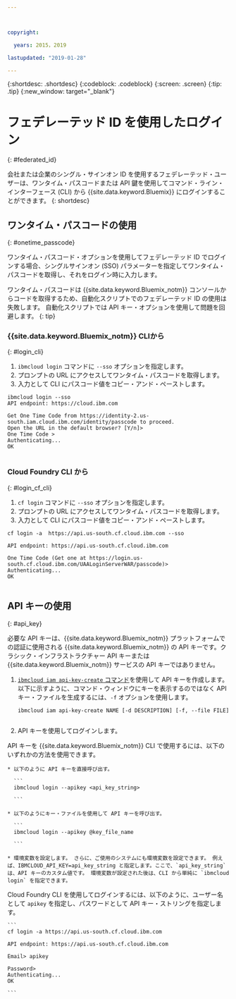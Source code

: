 ```yaml
---



copyright:

  years: 2015，2019

lastupdated: "2019-01-28"

---
```


{:shortdesc: .shortdesc}
{:codeblock: .codeblock}
{:screen: .screen}
{:tip: .tip}
{:new_window: target="_blank"}

# フェデレーテッド ID を使用したログイン
{: #federated_id}

会社または企業のシングル・サインオン ID を使用するフェデレーテッド・ユーザーは、ワンタイム・パスコードまたは API 鍵を使用してコマンド・ライン・インターフェース (CLI) から {{site.data.keyword.Bluemix}} にログインすることができます。
{: shortdesc}

## ワンタイム・パスコードの使用
{: #onetime_passcode}

ワンタイム・パスコード・オプションを使用してフェデレーテッド ID でログインする場合、シングルサインオン (SSO) パラメーターを指定してワンタイム・パスコードを取得し、それをログイン時に入力します。 

ワンタイム・パスコードは {{site.data.keyword.Bluemix_notm}} コンソールからコードを取得するため、自動化スクリプトでのフェデレーテッド ID の使用は失敗します。 自動化スクリプトでは API キー・オプションを使用して問題を回避します。 
{: tip}

### {{site.data.keyword.Bluemix_notm}} CLIから
{: #login_cli}
1. `ibmcloud login` コマンドに `--sso` オプションを指定します。
2. プロンプトの URL にアクセスしてワンタイム・パスコードを取得します。
3. 入力として CLI にパスコード値をコピー・アンド・ペーストします。
    
  ``` 
  ibmcloud login --sso
  API endpoint: https://cloud.ibm.com
      
  Get One Time Code from https://identity-2.us-south.iam.cloud.ibm.com/identity/passcode to proceed.
  Open the URL in the default browser? [Y/n]>
  One Time Code >
  Authenticating...
  OK
      
  ```
  
### Cloud Foundry CLI から
{: #login_cf_cli}

1. `cf login` コマンドに `--sso` オプションを指定します。 
2. プロンプトの URL にアクセスしてワンタイム・パスコードを取得します。 
3. 入力として CLI にパスコード値をコピー・アンド・ペーストします。 
    
  ```
  cf login -a  https://api.us-south.cf.cloud.ibm.com --sso
  
  API endpoint: https://api.us-south.cf.cloud.ibm.com
      
  One Time Code (Get one at https://login.us-south.cf.cloud.ibm.com/UAALoginServerWAR/passcode)>
  Authenticating...
  OK
      
  ```

## API キーの使用
{: #api_key}

必要な API キーは、{{site.data.keyword.Bluemix_notm}} プラットフォームでの認証に使用される {{site.data.keyword.Bluemix_notm}} の API キーです。クラシック・インフラストラクチャー API キーまたは {{site.data.keyword.Bluemix_notm}} サービスの API キーではありません。

1. [`ibmcloud iam api-key-create` コマンド](/docs/cli/reference/ibmcloud/cli_api_policy.html#ibmcloud_iam_api_key_create)を使用して API キーを作成します。 以下に示すように、コマンド・ウィンドウにキーを表示するのではなく API キー・ファイルを生成するには、`-f` オプションを使用します。

   ```
   ibmcloud iam api-key-create NAME [-d DESCRIPTION] [-f, --file FILE]
  
   ```

2. API キーを使用してログインします。 

  API キーを {{site.data.keyword.Bluemix_notm}} CLI で使用するには、以下のいずれかの方法を使用できます。
    
    * 以下のように API キーを直接呼び出す。
  
      ```
      ibmcloud login --apikey <api_key_string>
    
      ```
    
    * 以下のようにキー・ファイルを使用して API キーを呼び出す。 
  
      ```
      ibmcloud login --apikey @key_file_name
    
      ```
    
    * 環境変数を設定します。 さらに、ご使用のシステムにも環境変数を設定できます。 例えば、IBMCLOUD_API_KEY=api_key_string と指定します。ここで、`api_key_string` は、API キーのカスタム値です。 環境変数が設定された後は、CLI から単純に `ibmcloud login` を指定できます。 
  
  Cloud Foundry CLI を使用してログインするには、以下のように、ユーザー名として `apikey` を指定し、パスワードとして API キー・ストリングを指定します。

    ```
    cf login -a https://api.us-south.cf.cloud.ibm.com
    
    API endpoint: https://api.us-south.cf.cloud.ibm.com
  
    Email> apikey
  
    Password>
    Authenticating...
    OK
  
    ```
